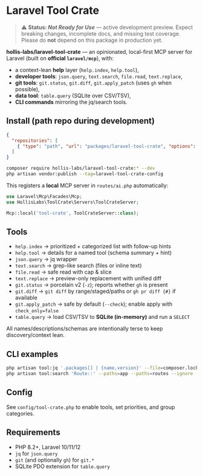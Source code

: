 # Laravel Tool Crate

> ⚠️ **Status: _Not Ready for Use_** — active development preview. Expect breaking changes, incomplete docs, and missing test coverage. Please do **not** depend on this package in production yet.

**hollis-labs/laravel-tool-crate** — an opinionated, local-first MCP server for Laravel (built on **official `laravel/mcp`**), with:
- a context-lean **help** layer (`help.index`, `help.tool`),
- **developer tools**: `json.query`, `text.search`, `file.read`, `text.replace`,
- **git tools**: `git.status`, `git.diff`, `git.apply_patch` (uses `gh` when possible),
- **data tool**: `table.query` (SQLite over CSV/TSV),
- **CLI commands** mirroring the jq/search tools.

## Install (path repo during development)
```json
{
  "repositories": [
    { "type": "path", "url": "packages/laravel-tool-crate", "options": { "symlink": true } }
  ]
}
```
```bash
composer require hollis-labs/laravel-tool-crate:* --dev
php artisan vendor:publish --tag=laravel-tool-crate-config
```

This registers a **local** MCP server in `routes/ai.php` automatically:
```php
use Laravel\Mcp\Facades\Mcp;
use HollisLabs\ToolCrate\Servers\ToolCrateServer;

Mcp::local('tool-crate', ToolCrateServer::class);
```

## Tools
- `help.index` → prioritized + categorized list with follow-up hints
- `help.tool` → details for a named tool (schema summary + hint)
- `json.query` → jq wrapper
- `text.search` → grep-like search (files or inline text)
- `file.read` → safe read with cap & slice
- `text.replace` → preview-only replacement with unified diff
- `git.status` → porcelain v2 (`-z`); reports whether `gh` is present
- `git.diff` → `git diff` by range/staged/paths or `gh pr diff {#}` if available
- `git.apply_patch` → safe by default (`--check`); enable apply with `check_only=false`
- `table.query` → load CSV/TSV to **SQLite (in-memory)** and run a `SELECT`

All names/descriptions/schemas are intentionally terse to keep discovery/context lean.

## CLI examples
```bash
php artisan tool:jq '.packages[] | {name,version}' --file=composer.lock
php artisan tool:search 'Route::' --paths=app --paths=routes --ignore
```

## Config
See `config/tool-crate.php` to enable tools, set priorities, and group categories.

## Requirements
- PHP 8.2+, Laravel 10/11/12
- `jq` for `json.query`
- `git` (and optionally `gh`) for `git.*`
- SQLite PDO extension for `table.query`
